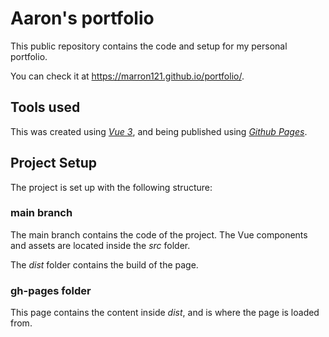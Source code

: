 # Aaron's portfolio

This public repository contains the code and setup for my personal portfolio.

You can check it at <https://marron121.github.io/portfolio/>.

## Tools used
This was created using *[Vue 3](https://vuejs.org/)*, and being published using *[Github Pages](https://pages.github.com/)*.

## Project Setup
The project is set up with the following structure:
### **main** branch
The main branch contains the code of the project. The Vue components and assets are located inside the *src* folder.

The *dist* folder contains the build of the page.

### **gh-pages** folder
This page contains the content inside *dist*, and is where the page is loaded from.